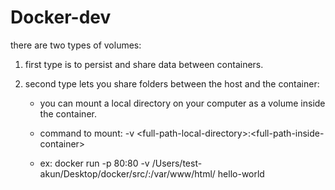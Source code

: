 # Docker-dev

there are two types of volumes:

1. first type is to persist and share data between containers.
2. second type lets you share folders between the host and the container:

      * you can mount a local directory on your computer as a volume inside the container.
      
      * command to mount: -v \<full-path-local-directory>:\<full-path-inside-container>
  
      * ex: docker run -p 80:80 -v /Users/test-akun/Desktop/docker/src/:/var/www/html/ hello-world
      
      
